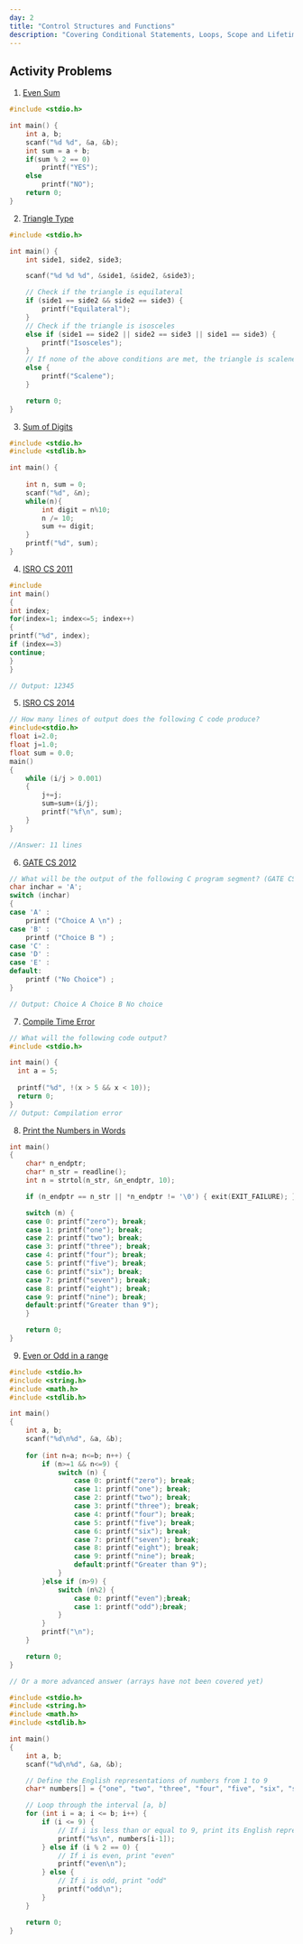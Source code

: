 ```yaml
---
day: 2
title: "Control Structures and Functions"
description: "Covering Conditional Statements, Loops, Scope and Lifetime of Variables and Errors"
---
```


## Activity Problems
1. [Even Sum](https://www.codechef.com/practice/course/c/LPCAS06/problems/CASS27?tab=solution)
```c
#include <stdio.h>

int main() {
    int a, b;
    scanf("%d %d", &a, &b);
    int sum = a + b;
    if(sum % 2 == 0)
        printf("YES");
    else 
        printf("NO");
    return 0;
}
```
2. [Triangle Type](https://www.codechef.com/practice/course/c/LPCAS06/problems/CASS28?tab=solution)
```c
#include <stdio.h>

int main() {
    int side1, side2, side3;

    scanf("%d %d %d", &side1, &side2, &side3);

    // Check if the triangle is equilateral
    if (side1 == side2 && side2 == side3) {
        printf("Equilateral");
    }
    // Check if the triangle is isosceles
    else if (side1 == side2 || side2 == side3 || side1 == side3) {
        printf("Isosceles");
    }
    // If none of the above conditions are met, the triangle is scalene
    else {
        printf("Scalene");
    }

    return 0;
}
```
3. [Sum of Digits](https://www.hackerrank.com/challenges/sum-of-digits-of-a-five-digit-number/problem?isFullScreen=true)
```c
#include <stdio.h>
#include <stdlib.h>

int main() {
	
    int n, sum = 0;
    scanf("%d", &n);
    while(n){
        int digit = n%10;
        n /= 10;
        sum += digit;
    }
    printf("%d", sum);
}
```
4. [ISRO CS 2011](https://gist.github.com/galaxygamerman/b9bb496865026f9cebdea9a56f3f992d#file-isro-cs-2011-md)
```c
#include 
int main()
{
int index;
for(index=1; index<=5; index++)
{
printf("%d", index);
if (index==3)
continue;
}
}

// Output: 12345
```
5. [ISRO CS 2014](https://gist.github.com/galaxygamerman/b9bb496865026f9cebdea9a56f3f992d#file-isro-cs-2014-md)
```c
// How many lines of output does the following C code produce?
#include<stdio.h>
float i=2.0;
float j=1.0;
float sum = 0.0;
main()
{
    while (i/j > 0.001)
    {
        j+=j;
        sum=sum+(i/j);
        printf("%f\n", sum);
    }
}

//Answer: 11 lines
```
6. [GATE CS 2012](https://gist.github.com/galaxygamerman/b9bb496865026f9cebdea9a56f3f992d#file-gate-cs-2012-md)
```c
// What will be the output of the following C program segment? (GATE CS 2012)
char inchar = 'A';
switch (inchar)
{
case 'A' :
    printf ("Choice A \n") ;
case 'B' :
    printf ("Choice B ") ;
case 'C' :
case 'D' :
case 'E' :
default:
    printf ("No Choice") ;
}

// Output: Choice A Choice B No choice
```
7. [Compile Time Error](https://www.codechef.com/learn/course/c/LBCL07A/problems/PPSC28)
```c
// What will the following code output?
#include <stdio.h>

int main() {
  int a = 5;
  
  printf("%d", !(x > 5 && x < 10));
  return 0;
}
// Output: Compilation error
```
8. [Print the Numbers in Words](https://www.hackerrank.com/challenges/conditional-statements-in-c/problem?isFullScreen=true)
```c
int main()
{
    char* n_endptr;
    char* n_str = readline();
    int n = strtol(n_str, &n_endptr, 10);

    if (n_endptr == n_str || *n_endptr != '\0') { exit(EXIT_FAILURE); }

    switch (n) {
    case 0: printf("zero"); break;
    case 1: printf("one"); break;
    case 2: printf("two"); break;
    case 3: printf("three"); break;
    case 4: printf("four"); break;
    case 5: printf("five"); break;
    case 6: printf("six"); break;
    case 7: printf("seven"); break;
    case 8: printf("eight"); break;
    case 9: printf("nine"); break;
    default:printf("Greater than 9");
    }

    return 0;
}
```
9.  [Even or Odd in a range](https://www.hackerrank.com/challenges/for-loop-in-c/problem?isFullScreen=true)
```c
#include <stdio.h>
#include <string.h>
#include <math.h>
#include <stdlib.h>

int main() 
{
    int a, b;
    scanf("%d\n%d", &a, &b);
  	
    for (int n=a; n<=b; n++) {
        if (n>=1 && n<=9) {
            switch (n) {
                case 0: printf("zero"); break;
                case 1: printf("one"); break;
                case 2: printf("two"); break;
                case 3: printf("three"); break;
                case 4: printf("four"); break;
                case 5: printf("five"); break;
                case 6: printf("six"); break;
                case 7: printf("seven"); break;
                case 8: printf("eight"); break;
                case 9: printf("nine"); break;
                default:printf("Greater than 9");
            }
        }else if (n>9) {
            switch (n%2) {
                case 0: printf("even");break;
                case 1: printf("odd");break;
            }
        }
        printf("\n");
    }

    return 0;
}

// Or a more advanced answer (arrays have not been covered yet)

#include <stdio.h>
#include <string.h>
#include <math.h>
#include <stdlib.h>

int main() 
{
    int a, b;
    scanf("%d\n%d", &a, &b);

    // Define the English representations of numbers from 1 to 9
    char* numbers[] = {"one", "two", "three", "four", "five", "six", "seven", "eight", "nine"};

    // Loop through the interval [a, b]
    for (int i = a; i <= b; i++) {
        if (i <= 9) {
            // If i is less than or equal to 9, print its English representation
            printf("%s\n", numbers[i-1]);
        } else if (i % 2 == 0) {
            // If i is even, print "even"
            printf("even\n");
        } else {
            // If i is odd, print "odd"
            printf("odd\n");
        }
    }

    return 0;
}
```
